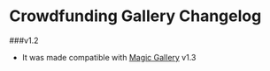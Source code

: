 Crowdfunding Gallery Changelog
===============================

###v1.2
* It was made compatible with [Magic Gallery](http://itprism.com/free-joomla-extensions/others/portfolio-presentation-gallery) v1.3